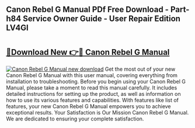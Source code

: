## Canon Rebel G Manual PDf Free Download - Part-h84 Service Owner Guide - User Repair Edition LV4Gl

# <h2><a href="http://bc19612.oget.top/?id=Canon+Rebel+G+Manual">🔗Download New 👉🔴 Canon Rebel G Manual</a></h2>

[![Canon Rebel G Manual new download](https://i.imgur.com/5g1atiW.png)](http://bc19612.oget.top/?id=Canon+Rebel+G+Manual)
Get the most out of your new Canon Rebel G Manual with this user manual, covering everything from installation to troubleshooting. Before you begin using your Canon Rebel G Manual, please take a moment to read this manual carefully. It includes detailed instructions for setting up the product, as well as information on how to use its various features and capabilities. With features like list of features, your new Canon Rebel G Manual empowers you to achieve exceptional results. Your Satisfaction is Our Mission Canon Rebel G Manual. We are dedicated to ensuring your complete satisfaction.
